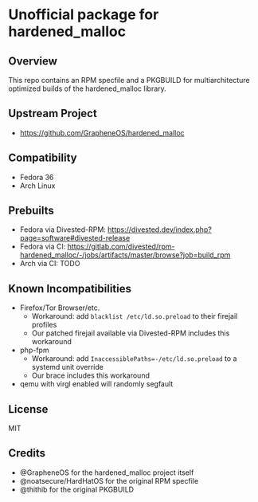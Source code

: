 Unofficial package for hardened_malloc
======================================

Overview
--------
This repo contains an RPM specfile and a PKGBUILD for multiarchitecture optimized builds of the hardened_malloc library.

Upstream Project
----------------
- https://github.com/GrapheneOS/hardened_malloc

Compatibility
-------------
- Fedora 36
- Arch Linux

Prebuilts
---------
- Fedora via Divested-RPM: https://divested.dev/index.php?page=software#divested-release
- Fedora via CI: https://gitlab.com/divested/rpm-hardened_malloc/-/jobs/artifacts/master/browse?job=build_rpm
- Arch via CI: TODO

Known Incompatibilities
-----------------------
- Firefox/Tor Browser/etc.
	- Workaround: add `blacklist /etc/ld.so.preload` to their firejail profiles
	- Our patched firejail available via Divested-RPM includes this workaround
- php-fpm
	- Workaround: add `InaccessiblePaths=-/etc/ld.so.preload` to a systemd unit override
	- Our brace includes this workaround
- qemu with virgl enabled will randomly segfault

License
-------
MIT

Credits
-------
- @GrapheneOS for the hardened_malloc project itself
- @noatsecure/HardHatOS for the original RPM specfile
- @thithib for the original PKGBUILD
